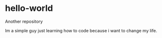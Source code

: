 # hello-world
Another repository 


Im a simple guy just learning how to code because i want to change my life.
